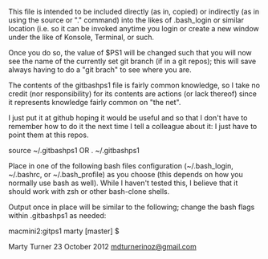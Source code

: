 This file is intended to be included directly (as in, copied) or 
indirectly (as in using the source or "." command) into the likes of 
.bash_login or similar location (i.e.  so it can be invoked anytime you 
login or create a new window under the like of Konsole, Terminal, or such.  

Once you do so, the value of $PS1 will be changed such that you will now 
see the name of the currently set git branch (if in a git repos); this 
will save always having to do a "git brach" to see where you are.  

The contents of the gitbashps1 file is fairly common knowledge, so I take 
no credit (nor responsibility) for its contents are actions (or lack 
thereof) since it represents knowledge fairly common on "the net".  

I just put it at github hoping it would be useful and so that I don't have 
to remember how to do it the next time I tell a colleague about it: I just 
have to point them at this repos.  

source ~/.gitbashps1 
       OR
. ~/.gitbashps1

Place in one of the following bash files configuration (~/.bash_login, 
~/.bashrc, or ~/.bash_profile) as you choose (this depends on how you normally 
use bash as well).  While I haven't tested this, I believe that it should 
work with zsh or other bash-clone shells.  

Output once in place will be similar to the following; change the bash 
flags within .gitbashps1 as needed: 

macmini2:gitps1 marty [master] $ 

Marty Turner 23 October 2012
mdturnerinoz@gmail.com